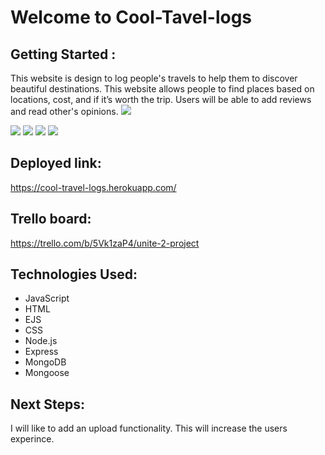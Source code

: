 # Welcome to Cool-Tavel-logs #

## Getting Started : ##
This website is design to log people's travels to help them to discover beautiful destinations. This website allows people to find places based on locations, cost, and if it’s worth the trip. Users will be able to add reviews and read other's opinions.
<img src= "https://user-images.githubusercontent.com/90650175/141409237-58b7c8fa-8817-44ae-8c7e-fb26f65db882.png">

<img src= "https://user-images.githubusercontent.com/90650175/141409361-8e8e71c0-93f8-4a54-8dc1-ce91e60b0e8a.png">

<img src="https://user-images.githubusercontent.com/90650175/141409750-d5d96c88-2a02-44bc-a441-987c52cffc53.png">
<img src="https://user-images.githubusercontent.com/90650175/141411096-5bdd92a2-7f7d-44f2-964d-4f2a27871c3c.png">
<img src="https://user-images.githubusercontent.com/90650175/141413570-3a92a2fd-cc70-4db1-b57c-4bbfe4e24903.png">

## Deployed link: ## 
https://cool-travel-logs.herokuapp.com/

## Trello board: ##
https://trello.com/b/5Vk1zaP4/unite-2-project

## Technologies Used: ##
* JavaScript
* HTML
* EJS
* CSS
* Node.js
* Express
* MongoDB
* Mongoose


## Next Steps: ##
I will like to add an upload functionality. This will increase the users experince.



